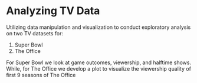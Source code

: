 # Analyzing TV Data

Utilizing data manipulation and visualization to conduct 
exploratory analysis on two TV datasets for:

1) Super Bowl
2) The Office

For Super Bowl we look at game outcomes, viewership, and halftime shows.
While, for The Office we develop a plot to visualize the 
viewership quality of first 9 seasons of The Office

